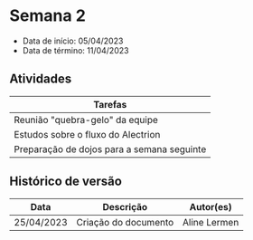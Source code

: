 # Semana 2

- Data de início: 05/04/2023
- Data de término: 11/04/2023


## Atividades
|Tarefas|
|-------|
|Reunião "quebra-gelo" da equipe|
|Estudos sobre o fluxo do Alectrion|
|Preparação de dojos para a semana seguinte|


## Histórico de versão

|**Data**|**Descrição**|**Autor(es)**|
|--------|-------------|--------------|
| 25/04/2023 | Criação do documento | Aline Lermen |

